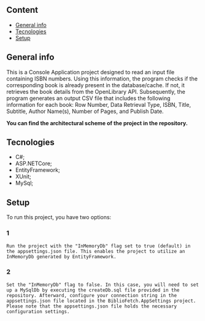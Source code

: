 ## Content
* [General info](#general-info)
* [Tecnologies](#tecnologies)
* [Setup](#setup)

## General info
 This is a Console Application project designed to read an input file containing ISBN numbers. Using this information, the program checks if the corresponding book is already present in the database/cache. If not, it retrieves the book details from the OpenLibrary API. Subsequently, the program generates an output CSV file that includes the following information for each book: Row Number, Data Retrieval Type, ISBN, Title, Subtitle, Author Name(s), Number of Pages, and Publish Date.
 
**You can find the architectural scheme of the project in the repository.**

## Tecnologies
* C#;
* ASP.NETCore;
* EntityFramework;
* XUnit;
* MySql;

## Setup
To run this project, you have two options:
  ### 1
    Run the project with the "InMemoryDb" flag set to true (default) in the appsettings.json file. This enables the project to utilize an InMemoryDb generated by EntityFramework.
  ### 2
    Set the "InMemoryDb" flag to false. In this case, you will need to set up a MySqlDb by executing the createDb.sql file provided in the repository. Afterward, configure your connection string in the appsettings.json file located in the BiblioFetch.AppSettings project.
    Please note that the appsettings.json file holds the necessary configuration settings.
  
